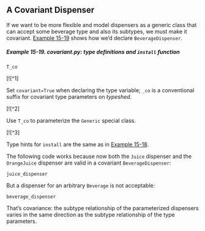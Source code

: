 ## A Covariant Dispenser

If we want to be more flexible and model dispensers as a generic class that can accept some beverage type and also its subtypes, we must make it covariant. [Example 15-19](#covariant_dispenser_types_ex) shows how we’d declare `BeverageDispenser`.

##### Example 15-19. _covariant.py_: type definitions and `install` function

```
T_co
```

[![^1]

Set `covariant=True` when declaring the type variable; `_co` is a conventional suffix for covariant type parameters on _typeshed_.

[![^2]

Use `T_co` to parameterize the `Generic` special class.

[![^3]

Type hints for `install` are the same as in [Example 15-18](#invariant_dispenser_types_ex).

The following code works because now both the `Juice` dispenser and the `OrangeJuice` dispenser are valid in a covariant `BeverageDispenser`:

```
juice_dispenser
```

But a dispenser for an arbitrary `Beverage` is not acceptable:

```
beverage_dispenser
```

That’s covariance: the subtype relationship of the parameterized dispensers varies in the same direction as the subtype relationship of the type parameters.